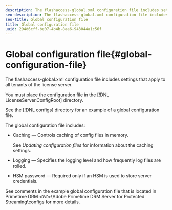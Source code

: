 ```yaml
---
description: The flashaccess-global.xml configuration file includes settings that apply to all tenants of the license server.
seo-description: The flashaccess-global.xml configuration file includes settings that apply to all tenants of the license server.
seo-title: Global configuration file
title: Global configuration file
uuid: 294d6cff-be07-4b4b-8aa6-943044a1c56f
---
```


# Global configuration file{#global-configuration-file}

The flashaccess-global.xml configuration file includes settings that apply to all tenants of the license server.

You must place the configuration file in the [!DNL LicenseServer.ConfigRoot] directory.

See the [!DNL configs] directory for an example of a global configuration file.

The global configuration file includes:

* Caching — Controls caching of config files in memory.

  See *Updating configuration files* for information about the caching settings. 
* Logging — Specifies the logging level and how frequently log files are rolled. 
* HSM password — Required only if an HSM is used to store server credentials.

See comments in the example global configuration file that is located in Primetime DRM `<DVD>`\Adobe Primetime DRM Server for Protected Streaming\configs for more details. 
